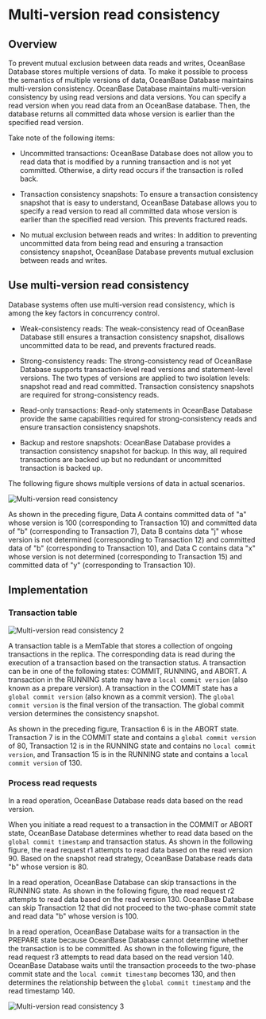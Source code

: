 # Multi-version read consistency

## Overview

To prevent mutual exclusion between data reads and writes, OceanBase Database stores multiple versions of data. To make it possible to process the semantics of multiple versions of data, OceanBase Database maintains multi-version consistency. OceanBase Database maintains multi-version consistency by using read versions and data versions. You can specify a read version when you read data from an OceanBase database. Then, the database returns all committed data whose version is earlier than the specified read version.

Take note of the following items:

* Uncommitted transactions: OceanBase Database does not allow you to read data that is modified by a running transaction and is not yet committed. Otherwise, a dirty read occurs if the transaction is rolled back.

* Transaction consistency snapshots: To ensure a transaction consistency snapshot that is easy to understand, OceanBase Database allows you to specify a read version to read all committed data whose version is earlier than the specified read version. This prevents fractured reads.

* No mutual exclusion between reads and writes: In addition to preventing uncommitted data from being read and ensuring a transaction consistency snapshot, OceanBase Database prevents mutual exclusion between reads and writes.

## Use multi-version read consistency

Database systems often use multi-version read consistency, which is among the key factors in concurrency control.

* Weak-consistency reads: The weak-consistency read of OceanBase Database still ensures a transaction consistency snapshot, disallows uncommitted data to be read, and prevents fractured reads.

* Strong-consistency reads: The strong-consistency read of OceanBase Database supports transaction-level read versions and statement-level versions. The two types of versions are applied to two isolation levels: snapshot read and read committed. Transaction consistency snapshots are required for strong-consistency reads.

* Read-only transactions: Read-only statements in OceanBase Database provide the same capabilities required for strong-consistency reads and ensure transaction consistency snapshots.

* Backup and restore snapshots: OceanBase Database provides a transaction consistency snapshot for backup. In this way, all required transactions are backed up but no redundant or uncommitted transaction is backed up.

The following figure shows multiple versions of data in actual scenarios.

![Multi-version read consistency](https://obbusiness-private.oss-cn-shanghai.aliyuncs.com/doc/img/observer-enterprise/V4.2.1/EN_US/700.reference/100.oceanbase-database-concepts/use-mvcr.png)

As shown in the preceding figure, Data A contains committed data of "a" whose version is 100 (corresponding to Transaction 10) and committed data of "b" (corresponding to Transaction 7), Data B contains data "j" whose version is not determined (corresponding to Transaction 12) and committed data of "b" (corresponding to Transaction 10), and Data C contains data "x" whose version is not determined (corresponding to Transaction 15) and committed data of "y" (corresponding to Transaction 10).

## Implementation

### Transaction table

![Multi-version read consistency 2](https://obbusiness-private.oss-cn-shanghai.aliyuncs.com/doc/img/observer-enterprise/V4.2.1/EN_US/700.reference/100.oceanbase-database-concepts/transaction-table.png)

A transaction table is a MemTable that stores a collection of ongoing transactions in the replica. The corresponding data is read during the execution of a transaction based on the transaction status. A transaction can be in one of the following states: COMMIT, RUNNING, and ABORT. A transaction in the RUNNING state may have a `local commit version` (also known as a prepare version). A transaction in the COMMIT state has a `global commit version` (also known as a commit version). The `global commit version` is the final version of the transaction. The global commit version determines the consistency snapshot.

As shown in the preceding figure, Transaction 6 is in the ABORT state. Transaction 7 is in the COMMIT state and contains a `global commit version` of 80, Transaction 12 is in the RUNNING state and contains no `local commit version`, and Transaction 15 is in the RUNNING state and contains a `local commit version` of 130.

### Process read requests

In a read operation, OceanBase Database reads data based on the read version.

When you initiate a read request to a transaction in the COMMIT or ABORT state, OceanBase Database determines whether to read data based on the `global commit timestamp` and transaction status. As shown in the following figure, the read request r1 attempts to read data based on the read version 90. Based on the snapshot read strategy, OceanBase Database reads data "b" whose version is 80.

In a read operation, OceanBase Database can skip transactions in the RUNNING state. As shown in the following figure, the read request r2 attempts to read data based on the read version 130. OceanBase Database can skip Transaction 12 that did not proceed to the two-phase commit state and read data "b" whose version is 100.

In a read operation, OceanBase Database waits for a transaction in the PREPARE state because OceanBase Database cannot determine whether the transaction is to be committed. As shown in the following figure, the read request r3 attempts to read data based on the read version 140. OceanBase Database waits until the transaction proceeds to the two-phase commit state and the `local commit timestamp` becomes 130, and then determines the relationship between the `global commit timestamp` and the read timestamp 140.

![Multi-version read consistency 3](https://obbusiness-private.oss-cn-shanghai.aliyuncs.com/doc/img/observer-enterprise/V4.2.1/EN_US/700.reference/100.oceanbase-database-concepts/%E5%86%85%E6%A0%B821.png)

